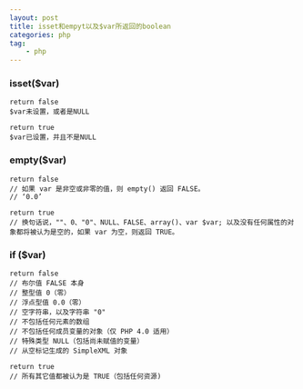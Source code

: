 ```yaml
---
layout: post
title: isset和empyt以及$var所返回的boolean
categories: php
tag:
    - php
---
```



### isset($var)
```
return false
$var未设置，或者是NULL

return true
$var已设置，并且不是NULL
```



### empty($var)
```
return false
// 如果 var 是非空或非零的值，则 empty() 返回 FALSE。
// ‘0.0’

return true
// 换句话说，""、0、"0"、NULL、FALSE、array()、var $var; 以及没有任何属性的对象都将被认为是空的，如果 var 为空，则返回 TRUE。
```



### if ($var)
```
return false
// 布尔值 FALSE 本身
// 整型值 0（零）
// 浮点型值 0.0（零）
// 空字符串，以及字符串 "0"
// 不包括任何元素的数组
// 不包括任何成员变量的对象（仅 PHP 4.0 适用）
// 特殊类型 NULL（包括尚未赋值的变量）
// 从空标记生成的 SimpleXML 对象

return true
// 所有其它值都被认为是 TRUE（包括任何资源)
```
